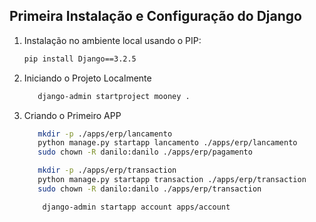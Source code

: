 ## Primeira Instalação e Configuração do Django

1. Instalação no ambiente local usando o PIP:

   ```bash
   pip install Django==3.2.5
   ```

2. Iniciando o Projeto Localmente

   ```bash
      django-admin startproject mooney .
   ```

3. Criando o Primeiro APP

   ```bash
      mkdir -p ./apps/erp/lancamento
      python manage.py startapp lancamento ./apps/erp/lancamento
      sudo chown -R danilo:danilo ./apps/erp/pagamento

      mkdir -p ./apps/erp/transaction
      python manage.py startapp transaction ./apps/erp/transaction
      sudo chown -R danilo:danilo ./apps/erp/transaction

   ```

   ```bash
       django-admin startapp account apps/account
   ```
